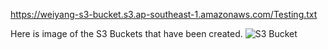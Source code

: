 https://weiyang-s3-bucket.s3.ap-southeast-1.amazonaws.com/Testing.txt

Here is image of the S3 Buckets that have been created.
![S3 Bucket](<Assignment 2.3png>)